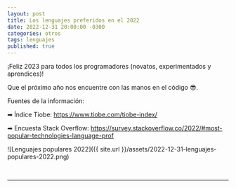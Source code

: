 ```yaml
---
layout: post
title: Los lenguajes preferidos en el 2022
date: 2022-12-31 20:00:00 -0300
categories: otros
tags: lenguajes
published: true
---
```


¡Feliz 2023 para todos los programadores (novatos, experimentados y aprendices)!

Que el próximo año nos encuentre con las manos en el código 😎.

Fuentes de la información:

➡ Índice Tiobe: https://www.tiobe.com/tiobe-index/

➡ Encuesta Stack Overflow: https://survey.stackoverflow.co/2022/#most-popular-technologies-language-prof


![Lenguajes populares 2022]({{ site.url }}/assets/2022-12-31-lenguajes-populares-2022.png)


&nbsp;


</div></details>




<hr />
